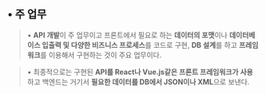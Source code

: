 ## • 주 업무

> • **API 개발**이 주 업무이고 프론트에서 필요로 하는 **데이터의 포맷**이나 **데이터베이스 입출력 및 다양한 비즈니스 프로세스**를 코드로 구현, **DB 설계**를 하고 **프레임워크**를 이용해서 구현하는 것이 주요 업무이다.
> 

> • 최종적으로는 구현된 **API를 React나 Vue.js같은 프론트 프레임워크가 사용**하고 백엔드는 거기서 **필요한 데이터를 DB에서 JSON이나 XML**으로 보낸다.
>